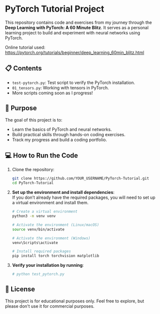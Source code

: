 # PyTorch Tutorial Project

This repository contains code and exercises from my journey through the **Deep Learning with PyTorch: A 60 Minute Blitz**. It serves as a personal learning project to build and experiment with neural networks using PyTorch.

Online tutorial used: https://pytorch.org/tutorials/beginner/deep_learning_60min_blitz.html

## 📋 Contents
- `test-pytorch.py`: Test script to verify the PyTorch installation.
- `01_tensors.py`: Working with tensors in PyTorch.
- More scripts coming soon as I progress!

## 🚀 Purpose
The goal of this project is to:
- Learn the basics of PyTorch and neural networks.
- Build practical skills through hands-on coding exercises.
- Track my progress and build a coding portfolio.

## 💻 How to Run the Code
1. Clone the repository:
   ```bash
   git clone https://github.com/YOUR_USERNAME/PyTorch-Tutorial.git
   cd PyTorch-Tutorial
2. **Set up the environment and install dependencies**:  
   If you don’t already have the required packages, you will need to set up a virtual environment and install them.

   ```bash
   # Create a virtual environment
   python3 -m venv venv
   
   # Activate the environment (Linux/macOS)
   source venv/bin/activate
   
   # Activate the environment (Windows)
   venv\Scripts\activate

   # Install required packages
   pip install torch torchvision matplotlib

3. **Verify your installation by running**:
    ```bash
    # python test_pytorch.py

## 🌟 License
This project is for educational purposes only. Feel free to explore, but please don't use it for commercial purposes.
